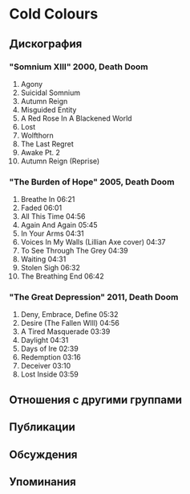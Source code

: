 # Cold Colours



## Дискография

### "Somnium XIII" 2000, Death Doom

1.	 Agony
2.	 Suicidal Somnium
3.	 Autumn Reign
4.	 Misguided Entity
5.	 A Red Rose In A Blackened World
6.	 Lost	
7.	 Wolfthorn
8.	 The Last Regret
9.	 Awake Pt. 2
10.	 Autumn Reign (Reprise)

### "The Burden of Hope" 2005, Death Doom

1.	 Breathe In	06:21
2.	 Faded	06:01	 
3.	 All This Time	04:56	 
4.	 Again And Again	05:45
5.	 In Your Arms	04:31
6.	 Voices In My Walls (Lillian Axe cover)	04:37	 
7.	 To See Through The Grey	04:39	 
8.	 Waiting	04:31
9.	 Stolen Sigh	06:32
10.	 The Breathing End	06:42

### "The Great Depression" 2011, Death Doom

1.	 Deny, Embrace, Define	05:32	 
2.	 Desire (The Fallen WIll)	04:56	 
3.	 A Tired Masquerade	03:39	 
4.	 Daylight	04:31	 
5.	 Days of Ire	02:39	 
6.	 Redemption	03:16	 
7.	 Deceiver	03:10	 
8.	 Lost Inside	03:59


## Отношения с другими группами


## Публикации


## Обсуждения


## Упоминания

